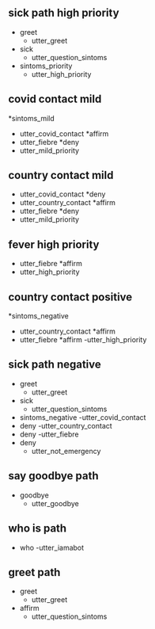 ## sick path high priority
* greet
  - utter_greet
* sick
  - utter_question_sintoms
* sintoms_priority
  - utter_high_priority

## covid contact mild
*sintoms_mild
  - utter_covid_contact
*affirm
  - utter_fiebre
*deny
  - utter_mild_priority

## country contact mild
 - utter_covid_contact
*deny
 - utter_country_contact
*affirm
- utter_fiebre
*deny
 - utter_mild_priority

## fever high priority
 - utter_fiebre
*affirm
 - utter_high_priority

## country contact positive
*sintoms_negative
  - utter_country_contact
*affirm
  - utter_fiebre
*affirm
  -utter_high_priority

## sick path negative
* greet
  - utter_greet
* sick
  - utter_question_sintoms
* sintoms_negative
  -utter_covid_contact
* deny
  -utter_country_contact
* deny
 -utter_fiebre
* deny
  - utter_not_emergency

## say goodbye path
* goodbye
  - utter_goodbye

## who is path
* who
  -utter_iamabot

## greet path
* greet
  - utter_greet
* affirm
  - utter_question_sintoms
